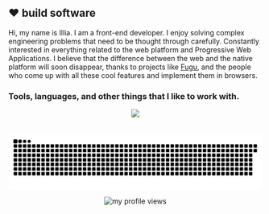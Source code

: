 ## :heart: build software

Hi, my name is Illia. I am a front-end developer. I enjoy solving complex engineering problems that need to be thought
through carefully. Constantly interested in everything related to the web platform and Progressive Web Applications. I
believe that the difference between the web and the native platform will soon disappear, thanks to projects
like [Fugu](https://fugu-tracker.web.app/), and the people who come up with all these cool features and implement them
in browsers.

<h3>Tools, languages, and other things that I like to work with.</h3>
<p align="center">
  <a href="https://skillicons.dev">
    <img src="https://skillicons.dev/icons?i=js,html,css,apollo,astro,docker,figma,git,github,graphql,nestjs,nextjs,remix,nodejs,npm,pnpm,bun,react,supabase,svelte,tailwind,terraform,ts,neovim,vite,vitest,webstorm,svelte&theme=light" />
  </a>
</p>

<p align="center">&nbsp;<img align="center" src="snake.svg" alt="my github stats in game" /></p>

<p align="center"> <img src="https://komarev.com/ghpvc/?username=barto-dev&label=Profile%20views&color=brightgreen&style=flat" alt="my profile views" /></p>
<!--
**Barto-dev/Barto-dev** is a ✨ _special_ ✨ repository because its `README.md` (this file) appears on your GitHub profile.
### Hi there 👋
Here are some ideas to get you started:
![alt text](https://i.ibb.co/0BGM10V/logo.png)

- 🔭 I’m currently working on ...
- 🌱 I’m currently learning ...
- 👯 I’m looking to collaborate on ...
- 🤔 I’m looking for help with ...
- 💬 Ask me about ...
- 📫 How to reach me: ...
- 😄 Pronouns: ...
- ⚡ Fun fact: ...
  -->
